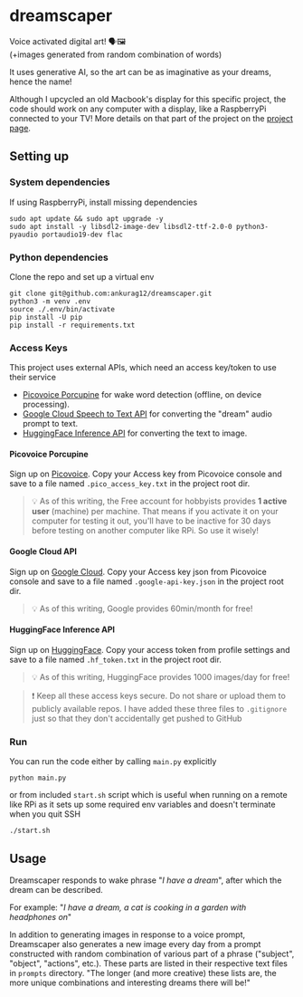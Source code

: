 # dreamscaper

Voice activated digital art! 🗣🖼️️  
(+images generated from random combination of words)

It uses generative AI, so the art can be as imaginative as your dreams, hence the name!

Although I upcycled an old Macbook's display for this specific project, the code should work on any computer with a
display, like a RaspberryPi connected to your TV!
More details on that part of the project on the [project page](https://ankurag12.github.io/dreamscaper/).

## Setting up

### System dependencies

If using RaspberryPi, install missing dependencies

```
sudo apt update && sudo apt upgrade -y
sudo apt install -y libsdl2-image-dev libsdl2-ttf-2.0-0 python3-pyaudio portaudio19-dev flac
```

### Python dependencies

Clone the repo and set up a virtual env

```commandline
git clone git@github.com:ankurag12/dreamscaper.git
python3 -m venv .env
source ./.env/bin/activate
pip install -U pip
pip install -r requirements.txt
```

### Access Keys

This project uses external APIs, which need an access key/token to use their service

- [Picovoice Porcupine](https://picovoice.ai/platform/porcupine/) for wake word detection (offline, on device
  processing).
- [Google Cloud Speech to Text API](https://cloud.google.com/speech-to-text/docs) for converting the "dream" audio
  prompt to text.
- [HuggingFace Inference API](https://huggingface.co/docs/api-inference/index) for converting the text to image.

#### Picovoice Porcupine

Sign up on [Picovoice](https://console.picovoice.ai/signup). Copy your Access key from Picovoice console and save to a
file
named `.pico_access_key.txt` in the project root dir.

> 💡 As of this writing, the Free account for hobbyists provides
> **1 active user** (machine) per machine. That means if you activate it on your computer for testing it out, you'll
> have to be inactive for 30 days before testing on another computer like RPi. So use it wisely!

#### Google Cloud API

Sign up on [Google Cloud](https://cloud.google.com). Copy your Access key json from Picovoice console and save to a file
named `.google-api-key.json` in the project root dir.
> 💡 As of this writing, Google provides 60min/month for free!

#### HuggingFace Inference API

Sign up on [HuggingFace](https://huggingface.co/join). Copy your access token from profile settings and save to a file
named `.hf_token.txt` in the project root dir.
> 💡 As of this writing, HuggingFace provides 1000 images/day for free!

> ❗ Keep all these access keys secure. Do not share or upload them to publicly available repos. I have added these three
> files to `.gitignore` just so that they don't accidentally get pushed to GitHub

### Run

You can run the code either by calling `main.py` explicitly

```commandline
python main.py
```

or from included `start.sh` script which is useful when running on a remote like RPi as it sets up some
required env variables and doesn't terminate when you quit SSH

```commandline
./start.sh
```

## Usage

Dreamscaper responds to wake phrase "_I have a dream_", after which the dream can be described.

For example: "_I have a dream, a cat is cooking in a garden with headphones on_"

In addition to generating images in response to a voice prompt, Dreamscaper also generates a new image every day from a
prompt constructed with random combination of various part of a phrase ("subject", "object", "actions", etc.). These
parts are listed in their respective text files in `prompts` directory. "The longer (and more creative) these lists are,
the more unique combinations and interesting dreams there will be!"